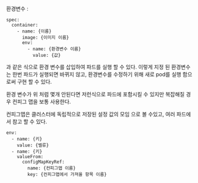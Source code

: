 

환경변수 :

```
spec:
  container:
    - name: {이름}
      image: {이미지 이름}
      env:
        - name: {환경변수 이름}
          value: {값}
```
과 같은 식으로 환경 변수를 삽입하여 파드를 실행 할 수 있다.
이렇게 지정 된 환경변수는 한번 파드가 실행되면 바뀌지 않고, 환경변수를 수정하기 위해 새로 pod를 실행 함으로써 구현 할 수 있다.


환경 변수가 위 처럼 몇개 안된다면 저런식으로 파드에 포함시킬 수 있지만 복잡해질 경우 컨피그 맵을 보통 사용한다.

컨피그맵은 클러스터에 독립적으로 저장된 설정 값의 모임 으로 볼 수있고, 여러 파드에서 참고 할 수 있다.

```
env:
  - name: {키}
    value: {벨류}
  - name: {키}
    valueFrom:
      configMapKeyRef:
        name: {컨피그맵 이름}
        key: {컨피그맵에서 가져올 항목 이름}
```

